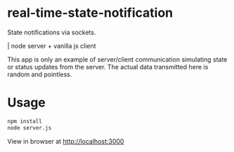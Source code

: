 # real-time-state-notification

State notifications via sockets.

| node server + vanilla js client

This app is only an example of server/client communication simulating state or status updates from the server. The actual data transmitted here is random and pointless.

# Usage

```bash
npm install
node server.js
```
View in browser at [http://localhost:3000](http://localhost:3000)